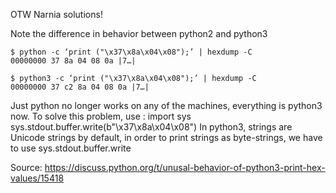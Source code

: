 OTW Narnia solutions!

Note the difference in behavior between python2 and python3

    $ python -c ‘print ("\x37\x8a\x04\x08");’ | hexdump -C
    00000000 37 8a 04 08 0a |7…|

    $ python3 -c ‘print ("\x37\x8a\x04\x08");’ | hexdump -C
    00000000 37 c2 8a 04 08 0a |7…|

Just python no longer works on any of the machines, everything is python3 now. To solve this problem, use :
    import sys
    sys.stdout.buffer.write(b"\x37\x8a\x04\x08")
In python3, strings are Unicode strings by default, in order to print strings as byte-strings, we have to use sys.stdout.buffer.write

Source: https://discuss.python.org/t/unusal-behavior-of-python3-print-hex-values/15418